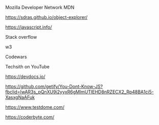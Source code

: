 Mozilla Developer Network MDN



https://sdras.github.io/object-explorer/


https://javascript.info/


Stack overflow


w3


Codewars


Techsith on YouTube



https://devdocs.io/



https://github.com/getify/You-Dont-Know-JS?fbclid=IwAR3s_pQnXU9i2yyxR6gMlmUTIEHD8nRZECX2_Rp48BA1ci5-XasxgNaAFuk



https://www.testdome.com/


https://coderbyte.com/
